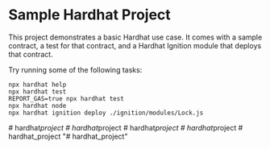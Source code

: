 # Sample Hardhat Project

This project demonstrates a basic Hardhat use case. It comes with a sample contract, a test for that contract, and a Hardhat Ignition module that deploys that contract.

Try running some of the following tasks:

```shell
npx hardhat help
npx hardhat test
REPORT_GAS=true npx hardhat test
npx hardhat node
npx hardhat ignition deploy ./ignition/modules/Lock.js
```
#   h a r d h a t _ p r o j e c t  
 #   h a r d h a t _ p r o j e c t  
 #   h a r d h a t _ p r o j e c t  
 #   h a r d h a t _ p r o j e c t  
 #   h a r d h a t _ p r o j e c t  
 "# hardhat_project" 
